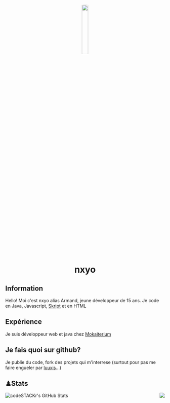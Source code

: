 <div align="center">
  <img src="https://avatars.githubusercontent.com/u/59174414?v=4" style="width: 20%; border-radius: 50px;">
</div>
<h1 align="center">nxyo</h1>

## Information

Hello! Moi c'est nxyo alias Armand, jeune développeur de 15 ans.
Je code en Java, Javascript, [Skript](https://skript-mc.fr) et en HTML

## Expérience

Je suis développeur web et java chez [Mokaiterium](https://dsc.gg/mokaiterium)

## Je fais quoi sur github?

Je publie du code, fork des projets qui m'interrese (surtout pour pas me faire engueler par [luuxis](https://github.com/luuxis)...)

## ♟Stats

<div align="center">
  <img align="left" alt="codeSTACKr's GitHub Stats" src="https://github-readme-stats.vercel.app/api?username=nxyoo&show_icons=true&hide_border=false&title_color=ff652f&icon_color=FFE400&bg_color=09131B&text_color=ffffff&border_color=0c1a25" />
  <img align="right" src="https://github-readme-stats.vercel.app/api/top-langs/?username=nxyoo&theme=radical&layout=compact">
</div>
